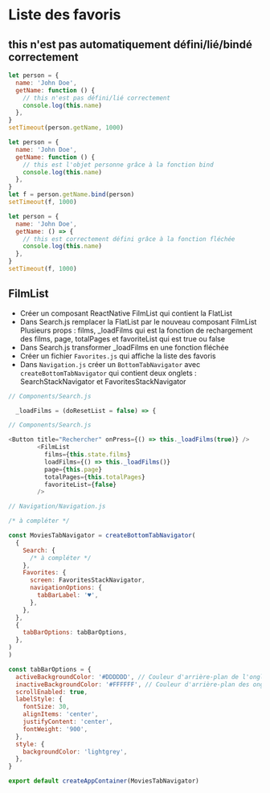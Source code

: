 # Liste des favoris

## this n'est pas automatiquement défini/lié/bindé correctement

```javascript
let person = {
  name: 'John Doe',
  getName: function () {
    // this n'est pas défini/lié correctement
    console.log(this.name)
  },
}
setTimeout(person.getName, 1000)
```

```javascript
let person = {
  name: 'John Doe',
  getName: function () {
    // this est l'objet personne grâce à la fonction bind
    console.log(this.name)
  },
}
let f = person.getName.bind(person)
setTimeout(f, 1000)
```

```javascript
let person = {
  name: 'John Doe',
  getName: () => {
    // this est correctement défini grâce à la fonction fléchée
    console.log(this.name)
  },
}
setTimeout(f, 1000)
```

## FilmList

- Créer un composant ReactNative FilmList qui contient la FlatList
- Dans Search.js remplacer la FlatList par le nouveau composant FilmList  
  Plusieurs props : films, \_loadFilms qui est la fonction de rechargement des films, page, totalPages et favoriteList qui est true ou false
- Dans Search.js transformer \_loadFilms en une fonction fléchée
- Créer un fichier `Favorites.js` qui affiche la liste des favoris
- Dans `Navigation.js` créer un `BottomTabNavigator` avec `createBottomTabNavigator` qui contient deux onglets : SearchStackNavigator et FavoritesStackNavigator

```javascript
// Components/Search.js

  _loadFilms = (doResetList = false) => {
```

```javascript
// Components/Search.js

<Button title="Rechercher" onPress={() => this._loadFilms(true)} />
        <FilmList
          films={this.state.films}
          loadFilms={() => this._loadFilms()}
          page={this.page}
          totalPages={this.totalPages}
          favoriteList={false}
        />
```

```javascript
// Navigation/Navigation.js

/* à compléter */

const MoviesTabNavigator = createBottomTabNavigator(
  {
    Search: {
      /* à compléter */
    },
    Favorites: {
      screen: FavoritesStackNavigator,
      navigationOptions: {
        tabBarLabel: '♥',
      },
    },
  },
  {
    tabBarOptions: tabBarOptions,
  },
)
)

const tabBarOptions = {
  activeBackgroundColor: '#DDDDDD', // Couleur d'arrière-plan de l'onglet sélectionné
  inactiveBackgroundColor: '#FFFFFF', // Couleur d'arrière-plan des onglets non sélectionnés
  scrollEnabled: true,
  labelStyle: {
    fontSize: 30,
    alignItems: 'center',
    justifyContent: 'center',
    fontWeight: '900',
  },
  style: {
    backgroundColor: 'lightgrey',
  },
}

export default createAppContainer(MoviesTabNavigator)
```
